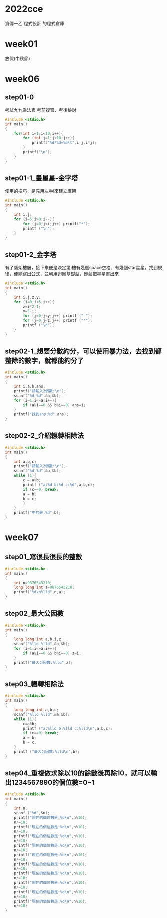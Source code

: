 # 2022cce
資傳一乙 程式設計 的程式倉庫

# week01
放假(中秋節)

# week06
## step01-0
考試九九乘法表 考前複習、考後檢討
```cpp
#include <stdio.h>
int main()
{
    for(int i=1;i<10;i++){
        for (int j=1;j<10;j++){
            printf("%d*%d=%d\t",i,j,i*j);
        }
        printf("\n");
    }
}
```
## step01-1_畫星星-金字塔
使用的技巧，是先用左手i來建立鷹架
```cpp
#include <stdio.h>
int main()
{
    int i,j;
    for (i=5;i>0;i--){
        for (j=0;j<i;j++) printf("*");
        printf ("\n");
    }
}
```

## step01-2_金字塔
有了鷹架樓層，接下來便是決定第i樓有幾個space空格、有幾個star星星，找到規律，便能寫出公式，並利用迴圈基礎型，輕鬆把星星畫出來
```cpp
#include <stdio.h>
int main()
{
    int i,j,z,y;
    for (i=0;i<5;i++){
        z=i*2-1;
        y=5-i;
        for (j=0;j<y;j++) printf (" ");
        for (j=0;j<z;j++) printf ("*");
        printf ("\n");
    }
}
```

## step02-1_想要分數約分，可以使用暴力法，去找到都整除的數字，就都能約分了
```cpp
#include <stdio.h>
int main()
{
    int i,a,b,ans;
    printf("請輸入2個數:\n");
    scanf("%d %d",&a,&b);
    for (i=1;i<=a;i++){
        if (a%i==0 && b%i==0) ans=i;
    }
    printf("找到ans:%d",ans);
}
```

## step02-2_介紹輾轉相除法
```cpp
#include <stdio.h>
int main()
{
    int a,b,c;
    printf("請輸入2個數:\n");
    scanf("%d %d",&a,&b);
    while (1){
        c = a%b;
        printf ("a:%d b:%d c:%d",a,b,c);
        if (c==0) break;
        a = b;
        b = c;
        }
    }
    printf("中的是:%d",b);
}
```

# week07
## step01_寫很長很長的整數
```cpp
#include <stdio.h>
int main()
{
    int n=9876543210;
    long long int a=9876543210;
    printf("%d\n%lld",n,a);
}
```

## step02_最大公因數
```cpp
#include <stdio.h>
int main()
{
    long long int a,b,i,z;
    scanf("%lld %lld",&a,&b);
    for (i=1;i<=a;i++){
        if (a%i==0 && b%i==0) z=i;
    }
    printf("最大公因數:%lld",z);
}
```

## step03_輾轉相除法
```cpp
#include <stdio.h>
int main()
{
    long long int a,b,c;
    scanf("%lld %lld",&a,&b);
    while (1){
        c=a%b;
        printf ("a:%lld b:%lld c:%lld\n",a,b,c);
        if (c==0) break;
        a = b;
        b = c;
    }
    printf ("最大公因數:%lld\n",b);
}
```

## step04_重複做求除以10的餘數後再除10，就可以輸出1234567890的個位數=0~1
```cpp
#include <stdio.h>
int main()
{
    int n;
    scanf ("%d",&n);
    printf("現在的個位數是:%d\n",n%10);
    n/=10;
    printf("現在的個位數是:%d\n",n%10);
    n/=10;
    printf("現在的個位數是:%d\n",n%10);
    n/=10;
    printf("現在的個位數是:%d\n",n%10);
    n/=10;
    printf("現在的個位數是:%d\n",n%10);
    n/=10;
    printf("現在的個位數是:%d\n",n%10);
    n/=10;
    printf("現在的個位數是:%d\n",n%10);
    n/=10;
    printf("現在的個位數是:%d\n",n%10);
    n/=10;
    printf("現在的個位數是:%d\n",n%10);
    n/=10;
    printf("現在的個位數是:%d\n",n%10);
    n/=10;
}
```
